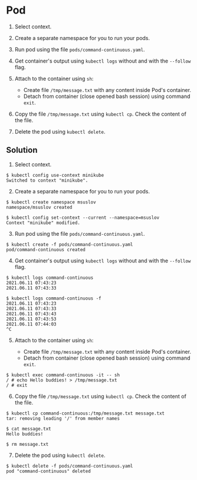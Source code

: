 
# Pod

1. Select context.

2. Create a separate namespace for you to run your pods.

3. Run pod using the file `pods/command-continuous.yaml`.

4. Get container's output using `kubectl logs` without and with the `--follow` flag.

5. Attach to the container using `sh`:

   - Create file `/tmp/message.txt` with any content inside Pod's container.
   - Detach from container (close opened bash session) using command `exit`.

6. Copy the file `/tmp/message.txt` using `kubectl cp`. Check the content of the file.

7. Delete the pod using `kubectl delete`.

## Solution

1. Select context.

```console
$ kubectl config use-context minikube
Switched to context "minikube".
```

2. Create a separate namespace for you to run your pods.

```console
$ kubectl create namespace msuslov
namespace/msuslov created

$ kubectl config set-context --current --namespace=msuslov
Context "minikube" modified.
```

3. Run pod using the file `pods/command-continuous.yaml`.

```console
$ kubectl create -f pods/command-continuous.yaml
pod/command-continuous created
```

4. Get container's output using `kubectl logs` without and with the `--follow` flag.

```console
$ kubectl logs command-continuous
2021.06.11 07:43:23
2021.06.11 07:43:33

$ kubectl logs command-continuous -f
2021.06.11 07:43:23
2021.06.11 07:43:33
2021.06.11 07:43:43
2021.06.11 07:43:53
2021.06.11 07:44:03
^C
```

5. Attach to the container using `sh`:

   - Create file `/tmp/message.txt` with any content inside Pod's container.
   - Detach from container (close opened bash session) using command `exit`.

```console
$ kubectl exec command-continuous -it -- sh
/ # echo Hello buddies! > /tmp/message.txt
/ # exit
```

6. Copy the file `/tmp/message.txt` using `kubectl cp`. Check the content of the file.

```console
$ kubectl cp command-continuous:/tmp/message.txt message.txt
tar: removing leading '/' from member names

$ cat message.txt
Hello buddies!

$ rm message.txt
```

7. Delete the pod using `kubectl delete`.

```console
$ kubectl delete -f pods/command-continuous.yaml
pod "command-continuous" deleted
```
